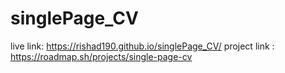 # singlePage_CV
live link: https://rishad190.github.io/singlePage_CV/
project link :
https://roadmap.sh/projects/single-page-cv
